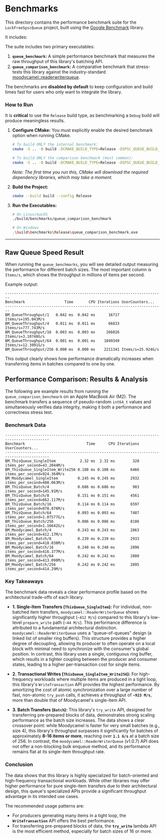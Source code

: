 # Benchmarks

This directory contains the performance benchmark suite for the `LockFreeSpscQueue` project, built using the [Google Benchmark](https://github.com/google/benchmark) library.

It includes:

The suite includes two primary executables:
1.  **`queue_benchmark`:** A simple performance benchmark that measures the raw throughput of this library's batching API.
2.  **`queue_comparison_benchmark`:** A comparative benchmark that stress-tests this library against the industry-standard [moodycamel::readerwriterqueue](https://github.com/cameron314/readerwriterqueue).

The benchmarks are **disabled by default** to keep configuration and build times fast for users who only want to integrate the library.

### How to Run

It is **critical** to use the `Release` build type, as benchmarking a `Debug` build will produce meaningless results.

1.  **Configure CMake:**
    You must explicitly enable the desired benchmark option when running CMake.

    ```sh
    # To build ONLY the internal benchmark:
    cmake -S .. -B build -DCMAKE_BUILD_TYPE=Release -DSPSC_QUEUE_BUILD_BENCHMARKS=ON

    # To build ONLY the comparison benchmark (most common):
    cmake -S .. -B build -DCMAKE_BUILD_TYPE=Release -DSPSC_QUEUE_BUILD_BENCHMARK_COMPARE=ON
    ```
    *Note: The first time you run this, CMake will download the required dependency libraries, which may take a moment.*

2.  **Build the Project:**
    ```sh
    cmake --build build --config Release
    ```

3.  **Run the Executables:**
    ```sh
    # On Linux/macOS
    ./build/benchmarks/queue_comparison_benchmark

    # On Windows
    .\build\benchmarks\Release\queue_comparison_benchmark.exe
    ```

---

## Raw Queue Speed Result

When running the `queue_benchmarks`, you will see detailed output measuring the performance for different batch sizes. The most important column is `Items/s`, which shows the throughput in millions of items per second.

Example output:

```
------------------------------------------------------------------------
Benchmark                  Time       CPU Iterations UserCounters...
------------------------------------------------------------------------
BM_QueueThroughput/1   0.042 ms  0.042 ms      16717 Items/s=195.043M/s
BM_QueueThroughput/4   0.011 ms  0.011 ms      66833 Items/s=777.743M/s
BM_QueueThroughput/16  0.003 ms  0.003 ms     266026 Items/s=3.10748G/s
BM_QueueThroughput/64  0.001 ms  0.001 ms    1049349 Items/s=12.3991G/s
BM_QueueThroughput/256 0.000 ms  0.000 ms    2211341 Items/s=25.924G/s
```
This output clearly shows how performance dramatically increases when transferring items in batches compared to one by one.

## Performance Comparison: Results & Analysis

The following are example results from running the `queue_comparison_benchmark` on an Apple MacBook Air (M2). The benchmark transfers a sequence of pseudo-random `int64_t` values and simultaneously verifies data integrity, making it both a performance and correctness stress test.

### Benchmark Data

```
------------------------------------------------------------------------------------------
Benchmark                            Time      CPU Iterations UserCounters...
------------------------------------------------------------------------------------------
BM_ThisQueue_SingleItem           2.32 ms  2.32 ms        320 items_per_second=43.2044M/s
BM_ThisQueue_SingleItem_Write256 0.108 ms 0.108 ms       6466 items_per_second=924.364M/s
BM_Moodycamel_SingleItem         0.245 ms 0.245 ms       2932 items_per_second=408.063M/s
BM_ThisQueue_Batch/4             0.686 ms 0.686 ms        983 items_per_second=145.91M/s
BM_ThisQueue_Batch/8             0.151 ms 0.151 ms       4561 items_per_second=662.117M/s
BM_ThisQueue_Batch/16            0.114 ms 0.114 ms       6597 items_per_second=878.876M/s
BM_ThisQueue_Batch/64            0.093 ms 0.093 ms       7487 items_per_second=1.07577G/s
BM_ThisQueue_Batch/256           0.086 ms 0.086 ms       8186 items_per_second=1.16642G/s
BM_Moodycamel_Batch/4            0.243 ms 0.243 ms       2863 items_per_second=412.17M/s
BM_Moodycamel_Batch/8            0.239 ms 0.239 ms       2933 items_per_second=418.038M/s
BM_Moodycamel_Batch/16           0.240 ms 0.240 ms       2896 items_per_second=416.377M/s
BM_Moodycamel_Batch/64           0.242 ms 0.242 ms       2880 items_per_second=413.098M/s
BM_Moodycamel_Batch/256          0.242 ms 0.242 ms       2895 items_per_second=414.29M/s
```

### Key Takeaways

The benchmark data reveals a clear performance profile based on the architectural trade-offs of each library.

*   **1. Single-Item Transfers (`ThisQueue_SingleItem`):** For individual, non-batched item transfers, `moodycamel::ReaderWriterQueue` shows significantly higher throughput (`~412 M/s`) compared to this library's low-level `prepare_write` path (`~44 M/s`). This performance difference is attributed to a fundamental architectural distinction. `moodycamel::ReaderWriterQueue` uses a "queue-of-queues" design (a linked list of smaller ring buffers). This structure provides a higher degree of decoupling, allowing its producer to often operate on a local block with minimal need to synchronize with the consumer's global position. In contrast, this library uses a single, contiguous ring buffer, which results in a tighter coupling between the producer and consumer states, leading to a higher per-transaction cost for single items.

*   **2. Transactional Writes (`ThisQueue_SingleItem_Write256`):** For high-frequency workloads where multiple items are produced in a tight loop, this library's `WriteTransaction` API provides the highest performance. By amortizing the cost of atomic synchronization over a large number of fast, non-atomic `try_push` calls, it achieves a throughput of **`~923 M/s`**, more than double that of Moodycamel's single-item API.

*   **3. Batch Transfers (`Batch`):** This library's `try_write` API, designed for transferring pre-prepared blocks of data, demonstrates strong scaling performance as the batch size increases. The data shows a clear crossover point: while Moodycamel is faster for very small batches (e.g., size 4), this library's throughput surpasses it significantly for batches of approximately **8-16 items or more**, reaching over **`1.1 G/s`** at a batch size of 256. In contrast, the `moodycamel::ReaderWriterQueue` (v1.0.7) API does not offer a non-blocking bulk enqueue method, and its performance remains flat at its single-item throughput rate.

### Conclusion

The data shows that this library is highly specialized for batch-oriented and high-frequency transactional workloads. While other libraries may offer higher performance for pure single-item transfers due to their architectural design, this queue's specialized APIs provide a significant throughput advantage in its intended use cases.

The recommended usage patterns are:
*   For producers generating many items in a tight loop, the **`WriteTransaction`** API offers the best performance.
*   For transferring pre-prepared blocks of data, the **`try_write`** lambda API is the most efficient method, especially for batch sizes of 16 or more.

